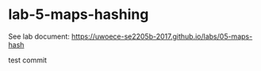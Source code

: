 # lab-5-maps-hashing

See lab document: https://uwoece-se2205b-2017.github.io/labs/05-maps-hash


test commit